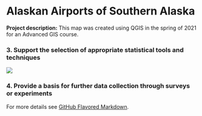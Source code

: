 # Alaskan Airports of Southern Alaska

**Project description:** This map was created using QGIS in the spring of 2021 for an Advanced GIS course. 

### 3. Support the selection of appropriate statistical tools and techniques

<img src="images/Potato_Beetle_Risk.PNG?raw=true"/>

### 4. Provide a basis for further data collection through surveys or experiments

For more details see [GitHub Flavored Markdown](https://guides.github.com/features/mastering-markdown/).
